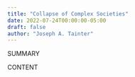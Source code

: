 ```yaml
---
title: "Collapse of Complex Societies"
date: 2022-07-24T00:00:00-05:00
draft: false
author: "Joseph A. Tainter"
---
```


SUMMARY

<!--more-->

CONTENT